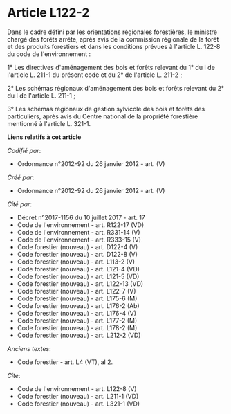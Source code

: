 # Article L122-2

Dans le cadre défini par les orientations régionales forestières, le ministre chargé des forêts arrête, après avis de la
commission régionale de la forêt et des produits forestiers et dans les conditions prévues à l'article L. 122-8 du code de
l'environnement : 

1° Les directives d'aménagement des bois et forêts relevant du 1° du I de l'article L. 211-1 du présent code et du 2° de
l'article L. 211-2 ; 

2° Les schémas régionaux d'aménagement des bois et forêts relevant du 2° du I de l'article L. 211-1 ; 

3° Les schémas régionaux de gestion sylvicole des bois et forêts des particuliers, après avis du Centre national de la
propriété forestière mentionné à l'article L. 321-1.

**Liens relatifs à cet article**

_Codifié par_:

  - Ordonnance n°2012-92 du 26 janvier 2012 - art. (V)

_Créé par_:

  - Ordonnance n°2012-92 du 26 janvier 2012 - art. (V)

_Cité par_:

  - Décret n°2017-1156 du 10 juillet 2017 - art. 17
  - Code de l'environnement - art. R122-17 (VD)
  - Code de l'environnement - art. R331-14 (V)
  - Code de l'environnement - art. R333-15 (V)
  - Code forestier (nouveau) - art. D122-4 (V)
  - Code forestier (nouveau) - art. D122-8 (V)
  - Code forestier (nouveau) - art. L113-2 (V)
  - Code forestier (nouveau) - art. L121-4 (VD)
  - Code forestier (nouveau) - art. L121-5 (VD)
  - Code forestier (nouveau) - art. L122-13 (VD)
  - Code forestier (nouveau) - art. L122-7 (V)
  - Code forestier (nouveau) - art. L175-6 (M)
  - Code forestier (nouveau) - art. L176-2 (Ab)
  - Code forestier (nouveau) - art. L176-4 (V)
  - Code forestier (nouveau) - art. L177-2 (M)
  - Code forestier (nouveau) - art. L178-2 (M)
  - Code forestier (nouveau) - art. L212-2 (VD)

_Anciens textes_:

  - Code forestier - art. L4 (VT), al 2.

_Cite_:

  - Code de l'environnement - art. L122-8 (V)
  - Code forestier (nouveau) - art. L211-1 (VD)
  - Code forestier (nouveau) - art. L321-1 (VD)
